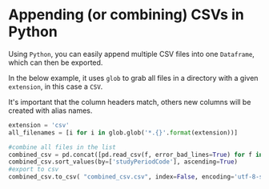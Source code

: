 # Appending (or combining) CSVs in Python

Using `Python`, you can easily append multiple CSV files into one `Dataframe`, which can then be exported. 

In the below example, it uses `glob` to grab all files in a directory with a given `extension`, in this case a `CSV`. 

It's important that the column headers match, others new columns will be created with alias names. 

```Python
extension = 'csv'
all_filenames = [i for i in glob.glob('*.{}'.format(extension))]

#combine all files in the list
combined_csv = pd.concat([pd.read_csv(f, error_bad_lines=True) for f in all_filenames ])
combined_csv.sort_values(by=['studyPeriodCode'], ascending=True)
#export to csv
combined_csv.to_csv( "combined_csv.csv", index=False, encoding='utf-8-sig')
```